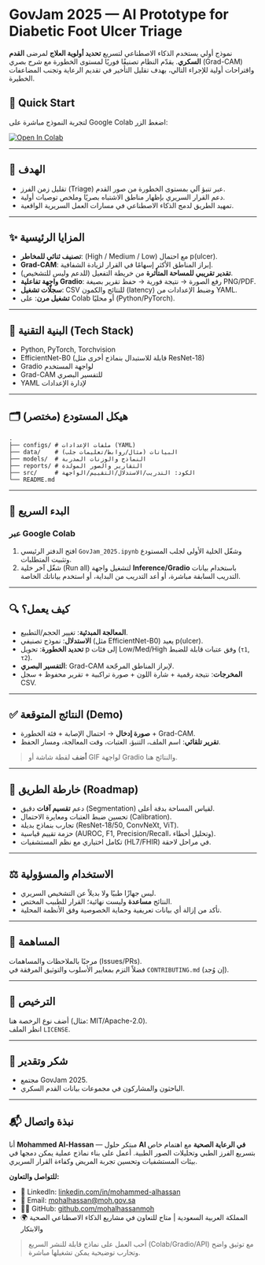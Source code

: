 

# GovJam 2025 — AI Prototype for Diabetic Foot Ulcer Triage

نموذج أولي يستخدم الذكاء الاصطناعي لتسريع **تحديد أولوية العلاج** لمرضى **القدم السكري**. يقدّم النظام تصنيفًا فوريًا لمستوى الخطورة مع شرح بصري (Grad-CAM) واقتراحات أولية للإجراء التالي، بهدف تقليل التأخير في تقديم الرعاية وتجنب المضاعفات الخطيرة.


## 🚀 Quick Start
لتجربة النموذج مباشرة على Google Colab اضغط الزر:

[![Open In Colab](https://colab.research.google.com/assets/colab-badge.svg)](https://colab.research.google.com/github/mohalhassanmoh/GovJam-2025/blob/main/GovJam_2025.ipynb)

---


## 🎯 الهدف
- تقليل زمن الفرز (Triage) عبر تنبؤ آلي بمستوى الخطورة من صور القدم.
- دعم القرار السريري بإظهار مناطق الاشتباه بصريًا وملخص توصيات أولية.
- تمهيد الطريق لدمج الذكاء الاصطناعي في مسارات العمل السريرية الواقعية.

---

## ✨ المزايا الرئيسية
- **تصنيف ثنائي للمخاطر**: (High / Medium / Low) مع احتمال p(ulcer).
- **Grad-CAM**: إبراز المناطق الأكثر إسهامًا في القرار لزيادة الشفافية.
- **تقدير تقريبي للمساحة المتأثرة** من خريطة التفعيل (للدعم وليس للتشخيص).
- **واجهة تفاعلية Gradio**: رفع الصورة → نتيجة فورية → حفظ تقرير بصيغة PNG/PDF.
- **سجلّات تشغيل**: CSV للنتائج والكمون (latency) وضبط الإعدادات من YAML.
- **تشغيل مرن**: على Colab أو محليًا (Python/PyTorch).

---

## 🧱 البنية التقنية (Tech Stack)
- Python, PyTorch, Torchvision
- EfficientNet-B0 (قابلة للاستبدال بنماذج أخرى مثل ResNet-18)
- Gradio لواجهة المستخدم
- Grad-CAM للتفسير البصري
- YAML لإدارة الإعدادات

---

## 🗂️ هيكل المستودع (مختصر)
```text
.
├── configs/ # ملفات الإعدادات (YAML)
├── data/    # البيانات (مثال/روابط/تعليمات جلب)
├── models/  # النماذج والوزنات المدربة
├── reports/ # التقارير والصور المولدة
├── src/     # الكود: التدريب/الاستدلال/التقييم/الواجهة
└── README.md
```

---

## 🚀 البدء السريع

### عبر Google Colab
1) افتح الدفتر الرئيسي `GovJam_2025.ipynb` وشغّل الخلية الأولى لجلب المستودع وتثبيت المتطلبات.  
2) شغّل آخر خلية (Run all) لتشغيل واجهة **Inference/Gradio** باستخدام بيانات التدريب السابقة مباشرة، أو أعد التدريب من البداية، أو استخدم بياناتك الخاصة.



---

## 🔍 كيف يعمل؟
- **المعالجة المبدئية**: تغيير الحجم/التطبيع.  
- **الاستدلال**: نموذج تصنيفي (مثل EfficientNet-B0) يعيد p(ulcer).  
- **تحديد الخطورة**: تحويل p إلى فئات Low/Med/High وفق عتبات قابلة للضبط (`τ1`, `τ2`).  
- **التفسير البصري**: Grad-CAM لإبراز المناطق المرجّحة.  
- **المخرجات**: نتيجة رقمية + شارة اللون + صورة تراكبية + تقرير محفوظ + سجل CSV.

---

## ✅ النتائج المتوقعة (Demo)
- **صورة إدخال** → احتمال الإصابة + فئة الخطورة + Grad-CAM.  
- **تقرير تلقائي**: اسم الملف، التنبؤ، العتبات، وقت المعالجة، ومسار الحفظ.  
> **أضف** لقطة شاشة أو GIF لواجهة Gradio والنتائج هنا.

---

## 🧪 خارطة الطريق (Roadmap)
- دعم **تقسيم آفات** دقيق (Segmentation) لقياس المساحة بدقة أعلى.  
- تحسين ضبط العتبات ومعايرة الاحتمال (Calibration).  
- تجارب بنماذج بديلة (ResNet-18/50, ConvNeXt, ViT).  
- حزمة تقييم قياسية (AUROC, F1, Precision/Recall، وتحليل أخطاء).  
- تكامل اختياري مع نظم المستشفيات (HL7/FHIR) في مراحل لاحقة.

---

## ⚖️ الاستخدام والمسؤولية
- ليس جهازًا طبيًا ولا بديلاً عن التشخيص السريري.  
- النتائج **مساعدة** وليست نهائية؛ القرار للطبيب المختص.  
- تأكد من إزالة أي بيانات تعريفية وحماية الخصوصية وفق الأنظمة المحلية.

---

## 🤝 المساهمة
مرحبًا بالملاحظات والمساهمات (Issues/PRs).  
فضلاً التزم بمعايير الأسلوب والتوثيق المرفقة في `CONTRIBUTING.md` (إن وُجد).

---

## 📜 الترخيص
أضف نوع الرخصة هنا (مثال: MIT/Apache-2.0).  
انظر الملف `LICENSE`.

---

## 🙏 شكر وتقدير
- مجتمع GovJam 2025.  
- الباحثون والمشاركون في مجموعات بيانات القدم السكري.

---

## 📬 نبذة واتصال

أنا **Mohammed Al-Hassan** — مبتكر حلول **AI في الرعاية الصحية** مع اهتمام خاص بتسريع الفرز الطبي وتحليلات الصور الطبية. أعمل على بناء نماذج عملية يمكن دمجها في بيئات المستشفيات وتحسين تجربة المريض وكفاءة القرار السريري.

**للتواصل والتعاون:**
- 🔗 LinkedIn: [linkedin.com/in/mohammed-alhassan](https://www.linkedin.com/in/mohammed-alhassan-776137285)
- 📧 Email: mohalhassan@moh.gov.sa
- 🧑‍💻 GitHub: [github.com/mohalhassanmoh](https://github.com/mohalhassanmoh)
- 🌍 المملكة العربية السعودية | متاح للتعاون في مشاريع الذكاء الاصطناعي الصحية والابتكار

> أحب العمل على نماذج قابلة للنشر السريع (Colab/Gradio/API) مع توثيق واضح وتجارب توضيحية يمكن تشغيلها مباشرة.


